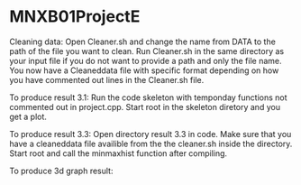 # MNXB01ProjectE
Cleaning data:
Open Cleaner.sh and change the name from DATA to the path of the file you want to clean. Run Cleaner.sh in the same directory as your input file if you do not want to provide a path and only the file name. 
You now have a Cleaneddata file with specific format depending on how you have commented out lines in the Cleaner.sh file.

To produce result 3.1:
Run the code skeleton with temponday functions not commented out in project.cpp.
Start root in the skeleton diretory and you get a plot.

To produce result 3.3:
Open directory result 3.3 in code. Make sure that you have a cleaneddata file availible from the the cleaner.sh inside the directory.
Start root and call the minmaxhist function after compiling.

To produce 3d graph result:

